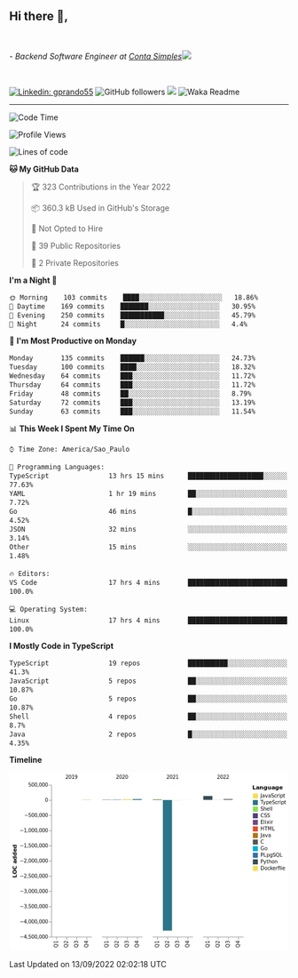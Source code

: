 <h2>Hi there  👋,</h2> </br>

<p><em>- Backend Software Engineer at <a href="https://contasimples.com">Conta Simples</a><img src="https://media.giphy.com/media/WUlplcMpOCEmTGBtBW/giphy.gif" width="30"> 
</em></p></br>


[![Linkedin: gprando55](https://img.shields.io/badge/-gprando55-blue?style=flat-square&logo=Linkedin&logoColor=white&link=https://www.linkedin.com/in/gprando55/)](https://www.linkedin.com/in/gprando55)
![GitHub followers](https://img.shields.io/github/followers/gprando55?label=Follow&style=social)
![](https://visitor-badge.glitch.me/badge?page_id=gprando55.gprando55)
![Waka Readme](https://github.com/gprando55/gprando55/workflows/Waka%20Readme/badge.svg)

---
<!--START_SECTION:waka-->
![Code Time](http://img.shields.io/badge/Code%20Time-2%2C011%20hrs%2034%20mins-blue)

![Profile Views](http://img.shields.io/badge/Profile%20Views-0-blue)

![Lines of code](https://img.shields.io/badge/From%20Hello%20World%20I%27ve%20Written--4%20Million%20lines%20of%20code-blue)

**🐱 My GitHub Data** 

> 🏆 323 Contributions in the Year 2022
 > 
> 📦 360.3 kB Used in GitHub's Storage 
 > 
> 🚫 Not Opted to Hire
 > 
> 📜 39 Public Repositories 
 > 
> 🔑 2 Private Repositories  
 > 
**I'm a Night 🦉** 

```text
🌞 Morning    103 commits    ████░░░░░░░░░░░░░░░░░░░░░   18.86% 
🌆 Daytime    169 commits    ███████░░░░░░░░░░░░░░░░░░   30.95% 
🌃 Evening    250 commits    ███████████░░░░░░░░░░░░░░   45.79% 
🌙 Night      24 commits     █░░░░░░░░░░░░░░░░░░░░░░░░   4.4%

```
📅 **I'm Most Productive on Monday** 

```text
Monday       135 commits    ██████░░░░░░░░░░░░░░░░░░░   24.73% 
Tuesday      100 commits    ████░░░░░░░░░░░░░░░░░░░░░   18.32% 
Wednesday    64 commits     ███░░░░░░░░░░░░░░░░░░░░░░   11.72% 
Thursday     64 commits     ███░░░░░░░░░░░░░░░░░░░░░░   11.72% 
Friday       48 commits     ██░░░░░░░░░░░░░░░░░░░░░░░   8.79% 
Saturday     72 commits     ███░░░░░░░░░░░░░░░░░░░░░░   13.19% 
Sunday       63 commits     ███░░░░░░░░░░░░░░░░░░░░░░   11.54%

```


📊 **This Week I Spent My Time On** 

```text
⌚︎ Time Zone: America/Sao_Paulo

💬 Programming Languages: 
TypeScript               13 hrs 15 mins      ███████████████████░░░░░░   77.63% 
YAML                     1 hr 19 mins        ██░░░░░░░░░░░░░░░░░░░░░░░   7.72% 
Go                       46 mins             █░░░░░░░░░░░░░░░░░░░░░░░░   4.52% 
JSON                     32 mins             ░░░░░░░░░░░░░░░░░░░░░░░░░   3.14% 
Other                    15 mins             ░░░░░░░░░░░░░░░░░░░░░░░░░   1.48%

🔥 Editors: 
VS Code                  17 hrs 4 mins       █████████████████████████   100.0%

💻 Operating System: 
Linux                    17 hrs 4 mins       █████████████████████████   100.0%

```

**I Mostly Code in TypeScript** 

```text
TypeScript               19 repos            ██████████░░░░░░░░░░░░░░░   41.3% 
JavaScript               5 repos             ██░░░░░░░░░░░░░░░░░░░░░░░   10.87% 
Go                       5 repos             ██░░░░░░░░░░░░░░░░░░░░░░░   10.87% 
Shell                    4 repos             ██░░░░░░░░░░░░░░░░░░░░░░░   8.7% 
Java                     2 repos             █░░░░░░░░░░░░░░░░░░░░░░░░   4.35%

```


**Timeline**

![Chart not found](https://raw.githubusercontent.com/gprando55/gprando55/master/charts/bar_graph.png) 


 Last Updated on 13/09/2022 02:02:18 UTC
<!--END_SECTION:waka-->
